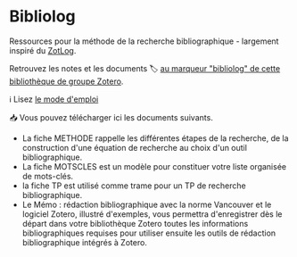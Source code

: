 # Bibliolog

Ressources pour la méthode de la recherche bibliographique - largement inspiré du [ZotLog](https://www.zotero.org/groups/zotlog/items/itemKey/HP6BW7TX).

Retrouvez les notes et les documents :label: [au marqueur "bibliolog" de cette bibliothèque de groupe Zotero](https://www.zotero.org/groups/2561378/form_biblio_isped/items/tag/bibliolog).

:information_source: Lisez [le mode d'emploi](https://www.zotero.org/groups/2561378/form_biblio_isped/items/itemKey/CYHI67IX)

:inbox_tray: Vous pouvez télécharger ici les documents suivants.

* La fiche METHODE rappelle les différentes étapes de la recherche, de la construction d'une équation de recherche au choix d'un outil bibliographique.
* La fiche MOTSCLES est un modèle pour constituer votre liste organisée de mots-clés.
* la fiche TP est utilisé comme trame pour un TP de recherche bibliographique.
* Le Mémo : rédaction bibliographique avec la norme Vancouver et le logiciel Zotero, illustré d'exemples, vous permettra d'enregistrer dès le départ dans votre bibliothèque Zotero toutes les informations bibliographiques requises pour utiliser ensuite les outils de rédaction bibliographique intégrés à Zotero.


